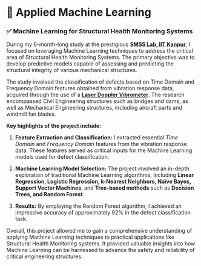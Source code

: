 # **🤖 Applied Machine Learning**

### **✅ Machine Learning for Structural Health Monitoring Systems**

During my 6-month-long study at the prestigious [**SMSS Lab, IIT Kanpur**](https://www.iitk.ac.in/smss/), I focused on leveraging Machine Learning techniques to address the critical area of Structural Health Monitoring Systems. The primary objective was to develop predictive models capable of assessing and predicting the structural integrity of various mechanical structures.

The study involved the classification of defects based on Time Domain and Frequency Domain features obtained from vibration response data, acquired through the use of a [**Laser Doppler Vibrometer**](https://www.iitk.ac.in/smss/resources/equipments/). The research encompassed Civil Engineering structures such as bridges and dams, as well as Mechanical Engineering structures, including aircraft parts and windmill fan blades.

**Key highlights of the project include:**

1. **Feature Extraction and Classification:** I extracted essential _Time Domain_ and _Frequency Domain_ features from the vibration response data. These features served as critical inputs for the Machine Learning models used for defect classification.

2. **Machine Learning Model Selection:** The project involved an in-depth exploration of traditional Machine Learning algorithms, including **Linear Regression, Logistic Regression, k-Nearest Neighbors, Naïve Bayes, Support Vector Machines**, and **Tree-based methods** such as **Decision Trees, and Random Forest**.

3. **Results:** By employing the Random Forest algorithm, I achieved an impressive accuracy of approximately 92% in the defect classification task.


Overall, this project allowed me to gain a comprehensive understanding of applying Machine Learning techniques to practical applications like Structural Health Monitoring systems. It provided valuable insights into how Machine Learning can be harnessed to advance the safety and reliability of critical engineering structures.